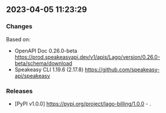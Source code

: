 

## 2023-04-05 11:23:29
### Changes
Based on:
- OpenAPI Doc 0.26.0-beta https://prod.speakeasyapi.dev/v1/apis/Lago/version/0.26.0-beta/schema/download
- Speakeasy CLI 1.19.6 (2.17.8) https://github.com/speakeasy-api/speakeasy
### Releases
- [PyPI v1.0.0] https://pypi.org/project/lago-billing/1.0.0 - .